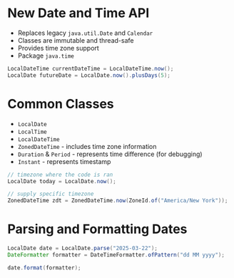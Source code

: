 # New Date and Time API
- Replaces legacy `java.util.Date` and `Calendar`
- Classes are immutable and thread-safe
- Provides time zone support
- Package `java.time`

```java
LocalDateTime currentDateTime = LocalDateTime.now();
LocalDate futureDate = LocalDate.now().plusDays(5);
```

# Common Classes
- `LocalDate`
- `LocalTime`
- `LocalDateTime`
- `ZonedDateTime` - includes time zone information
- `Duration` & `Period` - represents time difference (for debugging)
- `Instant` - represents timestamp

```java
// timezone where the code is ran
LocalDate today = LocalDate.now();

// supply specific timezone
ZonedDateTime zdt = ZonedDateTime.now(ZoneId.of("America/New York"));

```

# Parsing and Formatting Dates
```java
LocalDate date = LocalDate.parse("2025-03-22");
DateFormatter formatter = DateTimeFormatter.ofPattern("dd MM yyyy");

date.format(formatter);
```